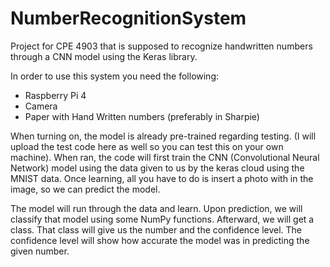 # NumberRecognitionSystem
Project for CPE 4903 that is supposed to recognize handwritten numbers through a CNN model using the Keras library.


In order to use this system you need the following:
- Raspberry Pi 4
- Camera
- Paper with Hand Written numbers (preferably in Sharpie)

When turning on, the model is already pre-trained regarding testing. (I will upload the test code here as well so you can test this on your own machine). When ran, the code will first train the CNN (Convolutional Neural Network) model using the data given to us by the keras cloud using the MNIST data. Once learning, all you have to do is insert a photo with in the image, so we can predict the model.

The model will run through the data and learn. Upon prediction, we will classify that model using some NumPy functions. Afterward, we will get a class. That class will give us the number and the confidence level. The confidence level will show how accurate the model was in predicting the given number.
